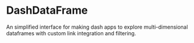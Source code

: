 # DashDataFrame
An simplified interface for making dash apps to explore multi-dimensional dataframes with custom link integration and filtering. 
